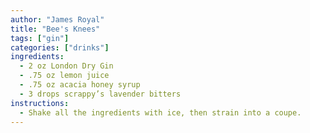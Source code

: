 ```yaml
---
author: "James Royal"
title: "Bee's Knees"
tags: ["gin"]
categories: ["drinks"]
ingredients:
  - 2 oz London Dry Gin
  - .75 oz lemon juice
  - .75 oz acacia honey syrup
  - 3 drops scrappy’s lavender bitters
instructions:
  - Shake all the ingredients with ice, then strain into a coupe.
---
```


